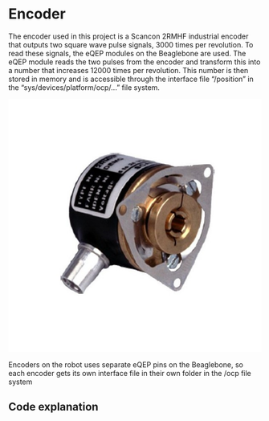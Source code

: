 
# Encoder

The encoder used in this project is a Scancon 2RMHF industrial encoder that outputs two square wave pulse signals, 3000 times per revolution. To read these signals, the eQEP modules on the Beaglebone are used. The eQEP module reads the two pulses from the encoder and transform this into a number that increases 12000 times per revolution. This number is then stored in memory and is accessible through the interface file “/position” in the “sys/devices/platform/ocp/...” file system.

![Encoder](assets_encoder/R441340fdc17f4c1f707a9a396ddd1c2d.jpg)

Encoders on the robot uses separate eQEP pins on the Beaglebone, so each encoder gets its own interface file in their own folder in the /ocp file system

## Code explanation
